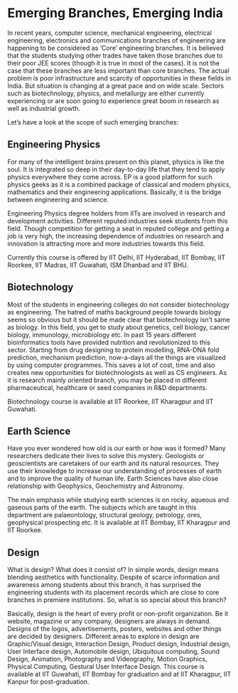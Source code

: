 Emerging Branches, Emerging India
=================================

In recent years, computer science, mechanical engineering, electrical
engineering, electronics and communications branches of engineering are
happening to be considered as ‘Core’ engineering branches. It is
believed that the students studying other trades have taken those
branches due to their poor JEE scores (though it is true in most of the
cases). It is not the case that these branches are less important than
core branches. The actual problem is poor infrastructure and scarcity of
opportunities in these fields in India. But situation is changing at a
great pace and on wide scale. Sectors such as biotechnology, physics,
and metallurgy are either currently experiencing or are soon going to
experience great boom in research as well as industrial growth.

Let’s have a look at the scope of such emerging branches:

Engineering Physics
-------------------

For many of the intelligent brains present on this planet, physics is
like the soul. It is integrated so deep in their day-to-day life that
they tend to apply physics everywhere they come across. EP is a good
platform for such physics geeks as it is a combined package of classical
and modern physics, mathematics and their engineering applications.
Basically, it is the bridge between engineering and science.

Engineering Physics degree holders from IITs are involved in research
and development activities. Different reputed industries seek students
from this field. Though competition for getting a seat in reputed
college and getting a job is very high, the increasing dependence of
industries on research and innovation is attracting more and more
industries towards this field.

Currently this course is offered by IIT Delhi, IIT Hyderabad, IIT
Bombay, IIT Roorkee, IIT Madras, IIT Guwahati, ISM Dhanbad and IIT BHU.

Biotechnology
-------------

Most of the students in engineering colleges do not consider
biotechnology as engineering. The hatred of maths background people
towards biology seems so obvious but it should be made clear that
biotechnology isn’t same as biology. In this field, you get to study
about genetics, cell biology, cancer biology, immunology, microbiology
etc. In past 15 years different bioinformatics tools have provided
nutrition and revolutionized to this sector. Starting from drug
designing to protein modelling, RNA-DNA fold prediction, mechanism
prediction, now-a-days all the things are visualized by using computer
programmes. This saves a lot of cost, time and also creates new
opportunities for biotechnologists as well as CS engineers. As it is
research mainly oriented branch, you may be placed in different
pharmaceutical, healthcare or seed companies in R&D departments.

Biotechnology course is available at IIT Roorkee, IIT Kharagpur and IIT
Guwahati.

Earth Science
-------------

Have you ever wondered how old is our earth or how was it formed? Many
researchers dedicate their lives to solve this mystery. Geologists or
geoscientists are caretakers of our earth and its natural resources.
They use their knowledge to increase our understanding of processes of
earth and to improve the quality of human life. Earth Sciences have also
close relationship with Geophysics, Geochemistry and Astronomy.

The main emphasis while studying earth sciences is on rocky, aqueous and
gaseous parts of the earth. The subjects which are taught in this
department are palaeontology, structural geology, petrology, ores,
geophysical prospecting etc. It is available at IIT Bombay, IIT
Kharagpur and IIT Roorkee.

Design
------

What is design? What does it consist of? In simple words, design means
blending aesthetics with functionality. Despite of scarce information
and awareness among students about this branch, it has surprised the
engineering students with its placement records which are close to core
branches in premiere institutions. So, what is so special about this
branch?

Basically, design is the heart of every profit or non-profit
organization. Be it website, magazine or any company, designers are
always in demand. Designs of the logos, advertisements, posters,
websites and other things are decided by designers. Different areas to
explore in design are Graphic/Visual design, Interaction Design, Product
design, Industrial design, User Interface design, Automobile design,
Ubiquitous computing, Sound Design, Animation, Photography and
Videography, Motion Graphics, Physical Computing, Gestural User
Interface Design. This course is available at IIT Guwahati, IIT Bombay
for graduation and at IIT Kharagpur, IIT Kanpur for post-graduation.
